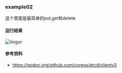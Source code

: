 ### example02
这个里面是最简单的put,get和delete

#### 运行结果
![Imgur](https://i.imgur.com/F4kl6jL.png)

#### 参考资料
 - https://godoc.org/github.com/coreos/etcd/clientv3